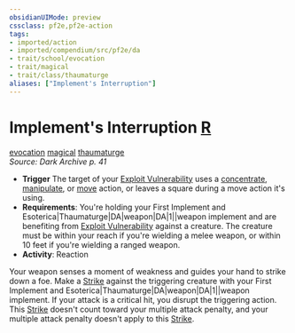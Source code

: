 ```yaml
---
obsidianUIMode: preview
cssclass: pf2e,pf2e-action
tags:
- imported/action
- imported/compendium/src/pf2e/da
- trait/school/evocation
- trait/magical
- trait/class/thaumaturge
aliases: ["Implement's Interruption"]
---
```

# Implement's Interruption [R](chapter-9-playing-the-game.md#Actions "Reaction")
[evocation](evocation.md)  [magical](magical.md)  [thaumaturge](rules/traits/thaumaturge-da.md)  
*Source: Dark Archive p. 41*  

- **Trigger** The target of your [Exploit Vulnerability](exploit-vulnerability-da.md) uses a [concentrate](concentrate.md), [manipulate](manipulate.md), or [move](move.md) action, or leaves a square during a move action it's using.
- **Requirements**: You're holding your First Implement and Esoterica|Thaumaturge|DA|weapon|DA|1||weapon implement and are benefiting from [Exploit Vulnerability](exploit-vulnerability-da.md) against a creature. The creature must be within your reach if you're wielding a melee weapon, or within 10 feet if you're wielding a ranged weapon.
- **Activity**: Reaction

Your weapon senses a moment of weakness and guides your hand to strike down a foe. Make a [Strike](strike.md) against the triggering creature with your First Implement and Esoterica|Thaumaturge|DA|weapon|DA|1||weapon implement. If your attack is a critical hit, you disrupt the triggering action. This [Strike](strike.md) doesn't count toward your multiple attack penalty, and your multiple attack penalty doesn't apply to this [Strike](strike.md).